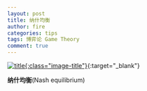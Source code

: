 ```yaml
---
layout: post
title: 纳什均衡
author: fire
categories: tips 
tags: 博弈论 Game Theory
comment: true
---
```


[![title](https://image.sideproject.cn/titlex/title_004.jpg){:class="image-title"}](//image.sideproject.cn/titlex/title_004.jpg){:target="_blank"}

**纳什均衡**(Nash equilibrium)

